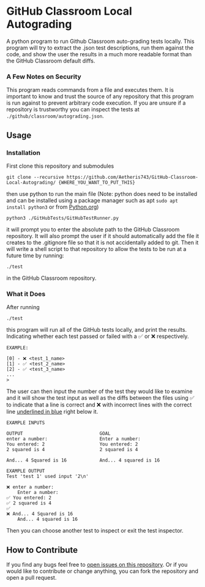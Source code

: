 # GitHub Classroom Local Autograding
A python program to run Github Classroom auto-grading tests locally. 
This program will try to extract the .json test descriptions, run them against the code, 
and show the user the results in a much more readable format than the GitHub Classroom default
diffs. 

### A Few Notes on Security
This program reads commands from a file and executes them. It is important
to know and trust the source of any repository that this program is run against to prevent
arbitrary code execution. If you are unsure if a repository is trustworthy you
can inspect the tests at ```./github/classroom/autograding.json```.

## Usage
### Installation
First clone this repository and submodules
```
git clone --recursive https://github.com/Aetheris743/GitHub-Classroom-Local-Autograding/ {WHERE_YOU_WANT_TO_PUT_THIS}
```
then use python to run the main file (Note: python does need to be 
installed and can be installed using a package manager such as apt ```sudo apt install python3```
or from [Python.org](https://www.python.org/))
```
python3 ./GitHubTests/GitHubTestRunner.py
```
it will prompt you to enter the absolute path to the GitHub Classroom repository.
It will also prompt the user if it should automatically add the file it creates to the 
.gitignore file so that it is not accidentally added to git.
Then it will write a shell script to that repository to allow the tests to be run
at a future time by running:
```
./test
```
in the GitHub Classroom repository.

### What it Does
After running
```
./test
```
this program will run all of the GitHub tests locally, and print the results. Indicating whether
each test passed or failed with a ✅ or ❌ respectively.
```
EXAMPLE:

[0] - ❌ <test_1_name>
[1] - ✅ <test_2_name>
[2] - ✅ <test_3_name>
...
>
```
The user can then input the number of the test they would like to examine and it will show the test
input as well as the diffs between the files using ✅ to indicate that a line is correct and ❌ 
with incorrect lines with the correct line [underlined in blue]() right below it.
```
EXAMPLE INPUTS

OUTPUT                            GOAL
enter a number:                   Enter a number:
You entered: 2                    You entered: 2
2 squared is 4                    2 squared is 4
                                    
And... 4 Squared is 16            And... 4 squared is 16
```
```
EXAMPLE OUTPUT
Test 'test 1' used input '2\n'

❌ enter a number:
    Enter a number:
✅ You entered: 2
✅ 2 squared is 4
✅
❌ And... 4 Squared is 16
    And... 4 squared is 16
```
Then you can choose another test to inspect or exit the test inspector.

## How to Contribute

If you find any bugs feel free to [open issues on this repository](https://github.com/Aetheris743/GitHub-Classroom-Local-Autograding/issues/new/choose).
Or if you would like to contribute or change anything, you can fork the repository and open a pull request.
